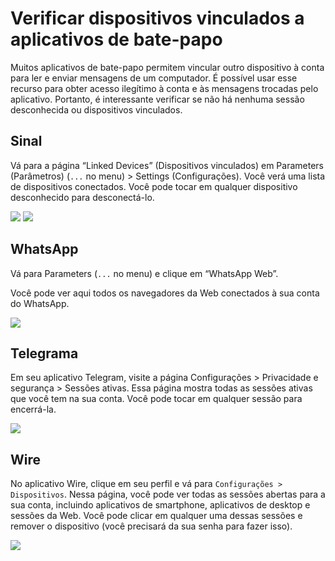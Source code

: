 # Verificar dispositivos vinculados a aplicativos de bate-papo



Muitos aplicativos de bate-papo permitem vincular outro dispositivo à conta para ler e enviar mensagens de um computador. É possível usar esse recurso para obter acesso ilegítimo à conta e às mensagens trocadas pelo aplicativo. Portanto, é interessante verificar se não há nenhuma sessão desconhecida ou dispositivos vinculados.



## Sinal



Vá para a página “Linked Devices” (Dispositivos vinculados) em Parameters (Parâmetros) (`...` no menu) > Settings (Configurações). Você verá uma lista de dispositivos conectados. Você pode tocar em qualquer dispositivo desconhecido para desconectá-lo.



![](../.gitbook/assets/signal1.png) ![](../.gitbook/assets/signal2.png)



## WhatsApp



Vá para Parameters (`...` no menu) e clique em “WhatsApp Web”.



Você pode ver aqui todos os navegadores da Web conectados à sua conta do WhatsApp.



![](../.gitbook/assets/whatsapp.png)



## Telegrama



Em seu aplicativo Telegram, visite a página Configurações > Privacidade e segurança > Sessões ativas. Essa página mostra todas as sessões ativas que você tem na sua conta. Você pode tocar em qualquer sessão para encerrá-la.



![](../.gitbook/assets/telegram.png)



## Wire



No aplicativo Wire, clique em seu perfil e vá para `Configurações > Dispositivos`. Nessa página, você pode ver todas as sessões abertas para a sua conta, incluindo aplicativos de smartphone, aplicativos de desktop e sessões da Web. Você pode clicar em qualquer uma dessas sessões e remover o dispositivo (você precisará da sua senha para fazer isso).



![](../.gitbook/assets/wire.png)
